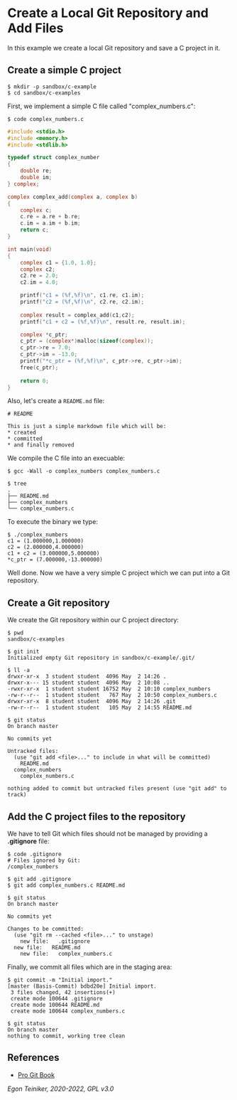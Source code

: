 # Create a Local Git Repository and Add Files

In this example we create a local Git repository and save a C 
project in it.

## Create a simple C project

```
$ mkdir -p sandbox/c-example
$ cd sandbox/c-examples
```

First, we implement a simple C file called "complex_numbers.c":
```
$ code complex_numbers.c
```

```C
#include <stdio.h>
#include <memory.h>
#include <stdlib.h>

typedef struct complex_number
{
    double re;
    double im;
} complex;

complex complex_add(complex a, complex b)
{
	complex c;
    c.re = a.re + b.re;
    c.im = a.im + b.im;
    return c;
}

int main(void)
{
    complex c1 = {1.0, 1.0};
    complex c2;
    c2.re = 2.0;
    c2.im = 4.0;

    printf("c1 = (%f,%f)\n", c1.re, c1.im);
    printf("c2 = (%f,%f)\n", c2.re, c2.im);
    
    complex result = complex_add(c1,c2);
    printf("c1 + c2 = (%f,%f)\n", result.re, result.im);

    complex *c_ptr;
    c_ptr = (complex*)malloc(sizeof(complex)); 
    c_ptr->re = 7.0;
    c_ptr->im = -13.0;
    printf("*c_ptr = (%f,%f)\n", c_ptr->re, c_ptr->im);    
    free(c_ptr);
    
    return 0;
}    
```

Also, let's create a `README.md` file:
```
# README

This is just a simple markdown file which will be:
* created
* committed 
* and finally removed
```

We compile the C file into an execuable:
```
$ gcc -Wall -o complex_numbers complex_numbers.c

$ tree
.
├── README.md
├── complex_numbers
└── complex_numbers.c
```

To execute the binary we type:
```
$ ./complex_numbers 
c1 = (1.000000,1.000000)
c2 = (2.000000,4.000000)
c1 + c2 = (3.000000,5.000000)
*c_ptr = (7.000000,-13.000000)
```

Well done. Now we have a very simple C project which we can put into a
Git repository.


## Create a Git repository

We create the Git repository within our C project directory: 
```
$ pwd
sandbox/c-examples

$ git init
Initialized empty Git repository in sandbox/c-example/.git/

$ ll -a
drwxr-xr-x  3 student student  4096 May  2 14:26 .
drwxr-x--- 15 student student  4096 May  2 10:08 ..
-rwxr-xr-x  1 student student 16752 May  2 10:10 complex_numbers
-rw-r--r--  1 student student   767 May  2 10:50 complex_numbers.c
drwxr-xr-x  8 student student  4096 May  2 14:26 .git
-rw-r--r--  1 student student   105 May  2 14:55 README.md

$ git status
On branch master

No commits yet

Untracked files:
  (use "git add <file>..." to include in what will be committed)
	README.md
  complex_numbers
	complex_numbers.c

nothing added to commit but untracked files present (use "git add" to track)
```
	
## Add the C project files to the repository

We have to tell Git which files should not be managed by providing a
**.gitignore** file:
```
$ code .gitignore
# Files ignored by Git:
/complex_numbers
```


```
$ git add .gitignore 
$ git add complex_numbers.c README.md 

$ git status
On branch master

No commits yet

Changes to be committed:
  (use "git rm --cached <file>..." to unstage)
	new file:   .gitignore
  new file:   README.md
	new file:   complex_numbers.c
```


Finally, we commit all files which are in the staging area:
```
$ git commit -m "Initial import."
[master (Basis-Commit) bdbd20e] Initial import.
 3 files changed, 42 insertions(+)
 create mode 100644 .gitignore
 create mode 100644 README.md
 create mode 100644 complex_numbers.c

$ git status
On branch master
nothing to commit, working tree clean
```

## References
* [Pro Git Book](https://git-scm.com/book/en/v2)

*Egon Teiniker, 2020-2022, GPL v3.0*
